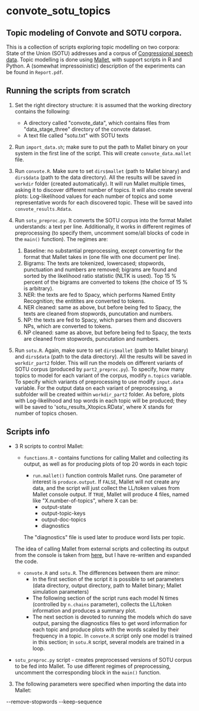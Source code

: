 # convote_sotu_topics

## Topic modeling of Convote and SOTU corpora.

This is a collection of scripts exploring topic modelling on two corpora: State of the Union (SOTU) addresses and a corpus of [Congressional speech data](https://www.cs.cornell.edu/home/llee/data/convote.html). Topic modelling is done using [Mallet](http://mallet.cs.umass.edu/), with support scripts in R and Python. A (somewhat impressoinistic) description of the experiments can be found in `Report.pdf`.

## Running the scripts from scratch

1. Set the right directory structure: it is assumed that the working directory contains the following:

    + A directory called "convote_data", which contains files from "data_stage_three" directory of the convote dataset. 
    + A text file called "sotu.txt" with SOTU texts
  
2. Run `import_data.sh`; make sure to put the path to Mallet binary on your system in the first line of the script. This will create `convote_data.mallet` file.

3. Run `convote.R`. Make sure to set `dirs$mallet` (path to Mallet binary) and `dirs$data` (path to the data directory). All the results will be saved in `workdir` folder (created automatically). It will run Mallet multiple times, asking it to discover different number of topics. It will also create several plots: Log-likelihood values for each number of topics and some representative words for each discovered topic. These will be saved into `convote_results.Rdata`.

4. Run `sotu_preproc.py`. It converts the SOTU corpus into the format Mallet understands: a text per line. Additionally, it works in different regimes of preprocessing (to specify them, uncomment some/all blocks of code in the `main()` function). The regimes are:
    
    1. Baseline: no substantial preprocessing, except converting for the format that Mallet takes in (one file with one document per line).
    2. Bigrams: The texts are tokenized, lowercased; stopwords, punctuation and numbers are removed; bigrams are found and sorted by the likelihood ratio statistic (NLTK is used). Top 15 % percent of the bigrams are converted to tokens (the choice of 15 % is arbitrary).
    3. NER: the texts are fed to Spacy, which performs Named Entity Recognition; the entitites are converted to tokens.
    4. NER cleaned: same as above, but before being fed to Spacy, the texts are cleaned from stopwords, puncutation and numbers.
    5. NP: the texts are fed to Spacy, which parses them and discovers NPs, which are converted to tokens.
    6. NP cleaned: same as above, but before being fed to Spacy, the texts are cleaned from stopwords, puncutation and numbers.
    
5. Run `sotu.R`. Again, make sure to set `dirs$mallet` (path to Mallet binary) and `dirs$data` (path to the data directory). All the results will be saved in `workdir_part2` folder. This will run the models on different variants of SOTU corpus (produced by `part2_preproc.py`). To specify, how many topics to model for each variant of the corpus, modify `n.topics` variable. To specify which variants of preprocessing to use modify `input.data` variable. For the output data on each variant of preprocessing, a subfolder will be created within `workdir_part2` folder. As before, plots with Log-likelihood and top words in each topic will be produced; they will be saved to 'sotu_results_Xtopics.RData', where X stands for number of topics chosen.
 

## Scripts info

+ 3 R scripts to control Mallet:

	+ `functions.R` - contains functions for calling Mallet and collecting its output, as well as for producing plots of top 20 words in each topic
		+ `run.mallet()` function controls Mallet runs. One parameter of interest is `produce.output`. If `FALSE`, Mallet will not create any data, and the script will just collect the LL/token values from Mallet console output. If `TRUE`, Mallet will produce 4 files, named like "X.number-of-topics", where X can be:
			+ output-state
			+ output-topic-keys
			+ output-doc-topics
			+ diagnostics
			
		The "diagnostics" file is used later to produce word lists per topic. 
    
    The idea of calling Mallet from external scripts and collecting its output from the console is taken from [here](https://gist.github.com/benmarwick/4559589), but I have re-written and expanded the code. 
		
	+ `convote.R` and `sotu.R`. The differences between them are minor:
		+ In the first section of the script it is possible to set parameters (data directory, output directory, path to Mallet binary; Mallet simulation parameters)
		+ The following section of the script runs each model N times (controlled by `n.chains` parameter), collects the LL/token information and produces a summary plot.
		+ The next section is devoted to running the models which do save output, parsing the diagnostics files to get word information for each topic and produce plots with the words scaled by their frequency in a topic. In `convote.R` script only one model is trained in this section; in `sotu.R` script, several models are trained in a loop.
		
+ `sotu_preproc.py` script - creates preprocessed versions of SOTU corpus to be fed into Mallet. To use different regimes of preprocessing, uncomment the corresponding block in the `main()` function.

3. The following parameters were specified when importing the data into Mallet:

--remove-stopwords
--keep-sequence
	
		
